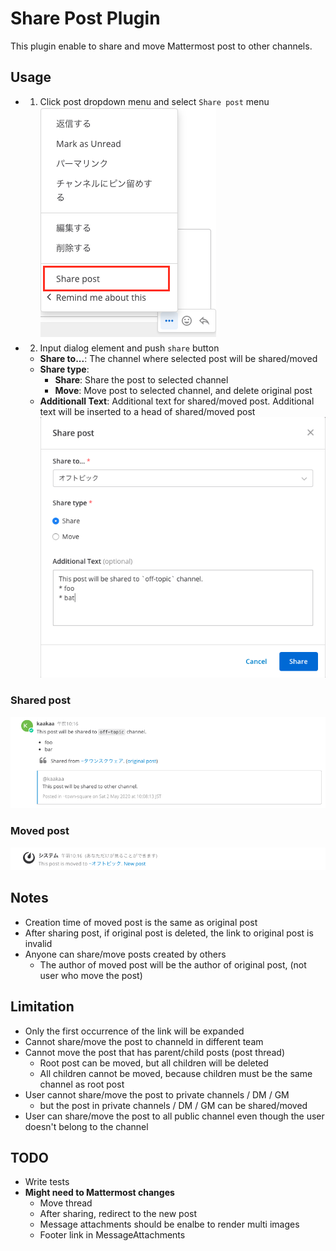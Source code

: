 # Share Post Plugin

This plugin enable to share and move Mattermost post to other channels.

## Usage
* 1. Click post dropdown menu and select `Share post` menu
![dropdown](./screenshots/dropdown.png)
* 2. Input dialog element and push `share` button
  * **Share to...**: The channel where selected post will be shared/moved
  * **Share type**:
    * **Share**: Share the post to selected channel
    * **Move**: Move post to selected channel, and delete original post
  * **Additionall Text**: Additional text for shared/moved post. Additional text will be inserted to a head of shared/moved post 
![dialog](./screenshots/dialog.png)

### Shared post
![shared_post](./screenshots/shared_post.png)

### Moved post
![moved_post](./screenshots/moved_post.png)


## Notes
* Creation time of moved post is the same as original post
* After sharing post, if original post is deleted, the link to original post is invalid
* Anyone can share/move posts created by others
  * The author of moved post will be the author of original post, (not user who move the post)

## Limitation
* Only the first occurrence of the link will be expanded
* Cannot share/move the post to channeld in different team
* Cannot move the post that has parent/child posts (post thread)
  * Root post can be moved, but all children will be deleted
  * All children cannot be moved, because children must be the same channel as root post
* User cannot share/move the post to private channels / DM / GM
  * but the post in private channels / DM / GM can be shared/moved
* User can share/move the post to all public channel even though the user doesn't belong to the channel

## TODO
* Write tests
* **Might need to Mattermost changes**
  * Move thread
  * After sharing, redirect to the new post
  * Message attachments should be enalbe to render multi images
  * Footer link in MessageAttachments
